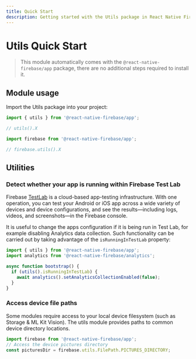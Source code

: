 ```yaml
---
title: Quick Start
description: Getting started with the Utils package in React Native Firebase
---
```


# Utils Quick Start

> This module automatically comes with the `@react-native-firebase/app` package, there are no additional steps required to install it.

## Module usage

Import the Utils package into your project:

```js
import { utils } from '@react-native-firebase/app';

// utils().X

import firebase from '@react-native-firebase/app';

// firebase.utils().X
```

## Utilities

### Detect whether your app is running within Firebase Test Lab

Firebase [TestLab](https://firebase.google.com/docs/test-lab/?utm_source=invertase&utm_medium=react-native-firebase&utm_campaign=utils)
is a cloud-based app-testing infrastructure. With one operation, you can test your Android or iOS app across
a wide variety of devices and device configurations, and see the results—including logs, videos,
and screenshots—in the Firebase console.

It is useful to change the apps configuration if it is being run in Test Lab, for example disabling Analytics
data collection. Such functionality can be carried out by taking advantage of the `isRunningInTestLab` property:

```js
import { utils } from '@react-native-firebase/app';
import analytics from '@react-native-firebase/analytics';

async function bootstrap() {
  if (utils().isRunningInTestLab) {
    await analytics().setAnalyticsCollectionEnabled(false);
  }
}
```

### Access device file paths

Some modules require access to your local device filesystem (such as Storage & ML Kit Vision). The utils module provides paths to common device directory locations.

```js
import firebase from '@react-native-firebase/app';
// Access the device pictures directory
const picturesDir = firebase.utils.FilePath.PICTURES_DIRECTORY;
```
